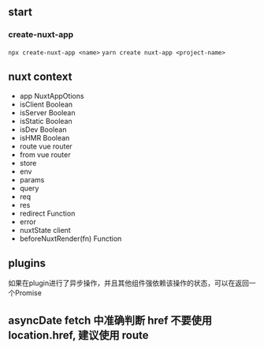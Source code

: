 ## start
### create-nuxt-app
`npx create-nuxt-app <name>`
`yarn create nuxt-app <project-name>`

## nuxt context
* app  NuxtAppOtions
* isClient Boolean
* isServer Boolean
* isStatic Boolean
* isDev Boolean
* isHMR Boolean
* route vue router
* from vue router
* store
* env
* params
* query
* req
* res
* redirect Function
* error
* nuxtState client
* beforeNuxtRender(fn) Function


## plugins
如果在plugin进行了异步操作，并且其他组件强依赖该操作的状态，可以在返回一个Promise

## asyncDate fetch 中准确判断 href 不要使用 location.href, 建议使用 route
